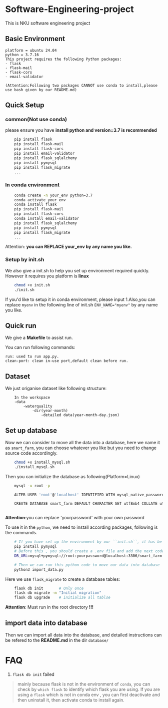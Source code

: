 # Software-Engineering-project
This is NKU software engineering project

## Basic Environment
    platform = ubuntu 24.04
    python = 3.7.16
    This project requires the following Python packages:
    - flask 
    - flask-mail
    - flask-cors
    - email-validator
  
    (Attention:Following two packages CANNOT use conda to install,please use bash given by our README.md)

## Quick Setup

### common(Not use conda)
please ensure you have __install python and version=3.7 is recommended__

```bash
    pip install flask
    pip install flask-mail
    pip install flask-cors
    pip install email-validator
    pip install flask_sqlalchemy
    pip install pymysql
    pip install flask_migrate
    ...
```

### In conda environment
```bash
    conda create -n your_env python=3.7
    conda activate your_env
    conda install flask
    pip install flask-mail
    pip install flask-cors
    conda install email-validator
    pip install flask_sqlalchemy
    pip install pymysql
    pip install flask_migrate
    ...
```
Attention: **you can REPLACE __your_env__ by any name you like.**

### Setup by init.sh
We also give a init.sh to help you set up environment required quickly. However it requires you platform is **linux**

```bash
    chmod +x init.sh
    ./init.sh
```
If you'd like to setup it in conda environment, please input 1.Also,you can replace ```myenv``` in the following line of init.sh ```ENV_NAME="myenv"``` by any name you like.

## Quick run
We give a **Makefile** to assist run.

You can run following commands:
    
    run: used to run app.py.
    clean-port: clean in-use port,default clean before run.

## Dataset
We just origanise dataset like following structure:
    
```
    In the workspace
    -data
        -waterquality
            -dir(year-month)
                -detailed data(year-month-day.json)
```

## Set up database
Now we can consider to move all the data into a database, here we name it as ``smart_farm``, you can choose whatever you like but you need to change source code accordingly.

``` bash
    chmod +x install_mysql.sh
    ./install_mysql.sh
```

Then you can initialize the database as following(Platform=Linux)
``` bash
    mysql -u root -p

    ALTER USER 'root'@'localhost' IDENTIFIED WITH mysql_native_password BY 'yourpassword';

    CREATE DATABASE smart_farm DEFAULT CHARACTER SET utf8mb4 COLLATE utf8mb4_general_ci;



```
**Attention**:you can replace 'yourpassword' with your own password

To use it in the ``python``, we need to install according packages, following is the commands.

``` bash
    # If you have set up the environment by our ``init.sh``, it has be prepared.
    pip install pymysql
    # Before this , you should create a .env file and add the next code into it.
    DB_URL=mysql+pymysql://root:yourpassword@localhost:3306/smart_farm

    # Then we can run this python code to move our data into database
    python3 import_data.py
```

Here we use ``flask_migrate`` to create a database tables:

``` bash
    flask db init       # Only once
    flask db migrate -m "Initial migration"
    flask db upgrade    # initialize all tablse
```
**Attention**: Must run in the root directory **!!!**

## import data into database
Then we can import all data into the database, and detailed instructions can be refered to the **README.md** in the dir ``database/``

# FAQ
1. ``flask db init`` failed

> mainly because flask is not in the environment of ``conda``, you can check by ``which flask`` to identify which flask you are using. If you are using a ``flask`` which is not in conda env , you can first deactivate and then uninstall it, then activate conda to install again.